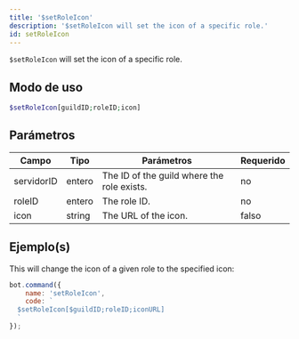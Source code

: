 ```yaml
---
title: '$setRoleIcon'
description: '$setRoleIcon will set the icon of a specific role.'
id: setRoleIcon
---
```


`$setRoleIcon` will set the icon of a specific role.

## Modo de uso

```php
$setRoleIcon[guildID;roleID;icon]
```

## Parámetros

| Campo      | Tipo   | Parámetros                                 | Requerido |
| ---------- | ------ | ------------------------------------------ | --------- |
| servidorID | entero | The ID of the guild where the role exists. | no        |
| roleID     | entero | The role ID.                               | no        |
| icon       | string | The URL of the icon.                       | falso     |

## Ejemplo(s)

This will change the icon of a given role to the specified icon:

```javascript
bot.command({
    name: 'setRoleIcon',
    code: `
  $setRoleIcon[$guildID;roleID;iconURL]
  `
});
```